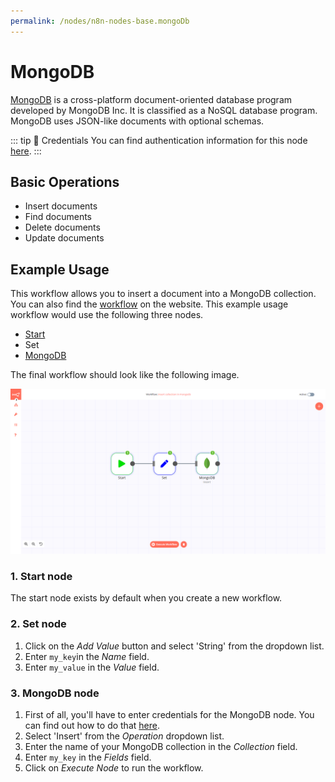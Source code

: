 ```yaml
---
permalink: /nodes/n8n-nodes-base.mongoDb
---
```


# MongoDB

[MongoDB](https://www.mongodb.com/) is a cross-platform document-oriented database program developed by MongoDB Inc. It is classified as a NoSQL database program. MongoDB uses JSON-like documents with optional schemas. 

::: tip 🔑 Credentials
You can find authentication information for this node [here](../../../credentials/MongoDB/README.md).
:::

## Basic Operations

- Insert documents
- Find documents
- Delete documents
- Update documents


## Example Usage

This workflow allows you to insert a document into a MongoDB collection. You can also find the [workflow](https://n8n.io/workflows/503) on the website. This example usage workflow would use the following three nodes.
- [Start](../../core-nodes/Start/README.md)
- Set<!-- (../../core-nodes/Set/README.md) -->
- [MongoDB]()

The final workflow should look like the following image.

![A workflow with the MongoDB node](./workflow.png)

### 1. Start node

The start node exists by default when you create a new workflow.

### 2. Set node

1. Click on the *Add Value* button and select 'String' from the dropdown list.
2. Enter `my_key`in the *Name* field.
3. Enter `my_value` in the *Value* field.

### 3. MongoDB node

1. First of all, you'll have to enter credentials for the MongoDB node. You can find out how to do that [here](../../../credentials/MongoDB/README.md).
2. Select 'Insert' from the *Operation* dropdown list.
3. Enter the name of your MongoDB collection in the *Collection* field.
4. Enter `my_key` in the *Fields* field.
5. Click on *Execute Node* to run the workflow.
